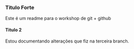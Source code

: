 ### Titulo Forte

Este é um readme para o workshop de git + github

#### Titulo 2

Estou documentando alterações que fiz na terceira branch.
